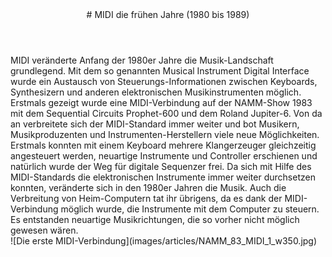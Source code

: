 <header markdown="1">
# MIDI <span>die frühen Jahre (1980 bis 1989)</span>
</header>

<article markdown="1">
MIDI veränderte Anfang der 1980er Jahre die Musik-Landschaft grundlegend. Mit dem so genannten Musical Instrument Digital Interface wurde ein Austausch von Steuerungs-Informationen zwischen Keyboards, Synthesizern und anderen elektronischen Musikinstrumenten möglich. Erstmals gezeigt wurde eine MIDI-Verbindung auf der NAMM-Show 1983 mit dem Sequential Circuits Prophet-600 und dem Roland Jupiter-6. Von da an verbreitete sich der MIDI-Standard immer weiter und bot Musikern, Musikproduzenten und Instrumenten-Herstellern viele neue Möglichkeiten. 
Erstmals konnten mit einem Keyboard mehrere Klangerzeuger gleichzeitig angesteuert werden, neuartige Instrumente und Controller erschienen und natürlich wurde der Weg für digitale Sequenzer frei.
Da sich mit Hilfe des MIDI-Standards die elektronischen Instrumente immer weiter durchsetzen konnten, veränderte sich in den 1980er Jahren die Musik. Auch die Verbreitung von Heim-Computern tat ihr übrigens, da es dank der MIDI-Verbindung möglich wurde, die Instrumente mit dem Computer zu steuern. Es entstanden neuartige Musikrichtungen, die so vorher nicht möglich gewesen wären.
</article>

<aside markdown="1">
![Die erste MIDI-Verbindung](images/articles/NAMM_83_MIDI_1_w350.jpg)
</aside>